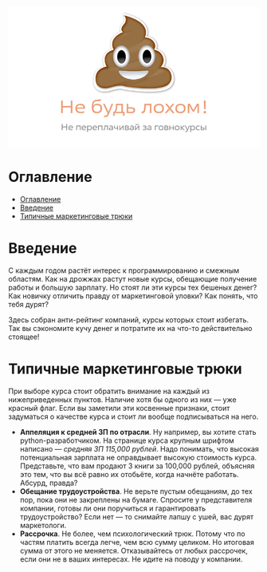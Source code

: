 ![Обложка](./images/cover.png)

# Оглавление

- [Оглавление](#оглавление)
- [Введение](#введение)
- [Типичные маркетинговые трюки](#типичные-маркетинговые-трюки)

# Введение

С каждым годом растёт интерес к программированию и смежным областям. Как на дрожжах растут новые курсы, обещающие получение работы и большую зарплату. Но стоят ли эти курсы тех бешеных денег? Как новичку отличить правду от маркетинговой уловки? Как понять, что тебя дурят?

Здесь собран анти-рейтинг компаний, курсы которых стоит избегать. Так вы сэкономите кучу денег и потратите их на что-то действительно стоящее!

# Типичные маркетинговые трюки

При выборе курса стоит обратить внимание на каждый из нижеприведенных пунктов. Наличие хотя бы одного из них — уже красный флаг. Если вы заметили эти косвенные признаки, стоит задуматься о качестве курса и стоит ли вообще подписываться на него.

- **Аппеляция к средней ЗП по отрасли**. Ну например, вы хотите стать python-разработчиком. На странице курса крупным шрифтом написано — *средняя ЗП 115,000 рублей*. Надо понимать, что высокая потенциальная зарплата не оправдывает высокую стоимость курса. Представьте, что вам продают 3 книги за 100,000 рублей, объясняя это тем, что вы всё равно их отобьёте, когда начнёте работать. Абсурд, правда?
- **Обещание трудоустройства**. Не верьте пустым обещаниям, до тех пор, пока они не закреплены на бумаге. Спросите у представителя компании, готовы ли они поручиться и гарантировать трудоустройство? Если нет — то снимайте лапшу с ушей, вас дурят маркетологи.
- **Рассрочка**. Не более, чем психологический трюк. Потому что по частям платить всегда легче, чем всю сумму целиком. Но итоговая сумма от этого не меняется. Отказывайтесь от любых рассрочек, если они не в ваших интересах. Не идите на поводу у компании.